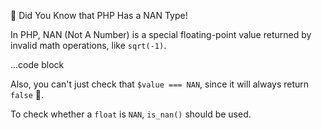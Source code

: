 🤔 Did You Know that PHP Has a NAN Type!

In PHP, NAN (Not A Number) is a special floating-point value returned by invalid math operations, like `sqrt(-1)`.


...code block


Also, you can't just check that `$value === NAN`, since it will always return `false` 🤯.

To check whether a `float` is `NAN`, `is_nan()` should be used.


